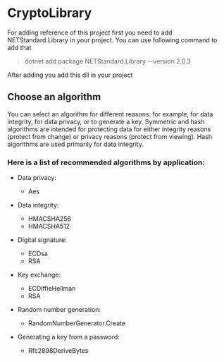 # CryptoLibrary


For adding reference of this project first you need to add NETStandard.Library in your project.
You can use following command to add that
> dotnet add package NETStandard.Library --version 2.0.3

After adding you add this dll in your project
## Choose an algorithm

You can select an algorithm for different reasons:
for example, for data integrity, for data privacy, or to generate a key.
Symmetric and hash algorithms are intended for protecting data for either integrity reasons 
(protect from change) or privacy reasons (protect from viewing). Hash algorithms are used primarily for data integrity.

### Here is a list of recommended algorithms by application:

- Data privacy:
   - Aes
- Data integrity:
    - HMACSHA256
    - HMACSHA512

- Digital signature:
    - ECDsa
    - RSA
- Key exchange:
    - ECDiffieHellman
    - RSA
- Random number generation:
    - RandomNumberGenerator.Create
- Generating a key from a password:
    - Rfc2898DeriveBytes
